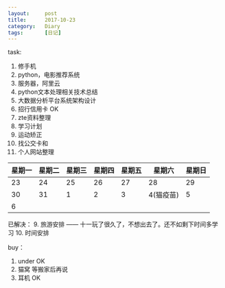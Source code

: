 ```yaml
---
layout:     post
title:      2017-10-23
category:   Diary
tags:		[日记]
---
```

task:
1. 修手机
2. python，电影推荐系统
3. 服务器，阿里云
4. python文本处理相关技术总结
5. 大数据分析平台系统架构设计
6. 招行信用卡  OK
7. zte资料整理
10. 学习计划
11. 运动矫正
12. 找公交卡和
13. 个人网站整理


星期一|星期二|星期三|星期四|星期五|星期六|星期日
---|---|---|---|---|---|---
23 |24 |25 |26 |27 |28 |29
30 |31 |1  |2  |3  |4(猫疫苗)  |5
6  |


已解决：
9. 旅游安排 —— 十一玩了很久了，不想出去了。还不如剩下时间多学习
10. 时间安排



buy：
1. under  OK
2. 猫窝  等搬家后再说
3. 耳机  OK
